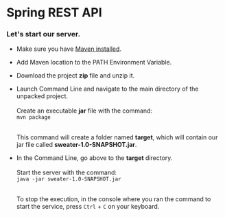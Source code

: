 # Spring REST API

### Let's start our server.

+ Make sure you have [Maven installed](https://maven.apache.org/download.cgi).


+ Add Maven location to the PATH Environment Variable.


+ Download the project **zip** file and unzip it.


+ Launch Command Line and navigate to the main directory
  of the unpacked project.<br/><br/>
  Create an executable **jar** file with the command:<br/>
  `mvn package`<br/><br/>
  
  This command will create a folder named **target**, 
  which will contain our jar file called **sweater-1.0-SNAPSHOT.jar**.
  
  
+ In the Command Line, go above to the **target** directory.<br/><br/>
  Start the server with the command:<br/>
  `java -jar sweater-1.0-SNAPSHOT.jar`<br/><br/>

  To stop the execution, in the console where you ran the command to start the service,
  press `Ctrl` + `C` on your keyboard.
